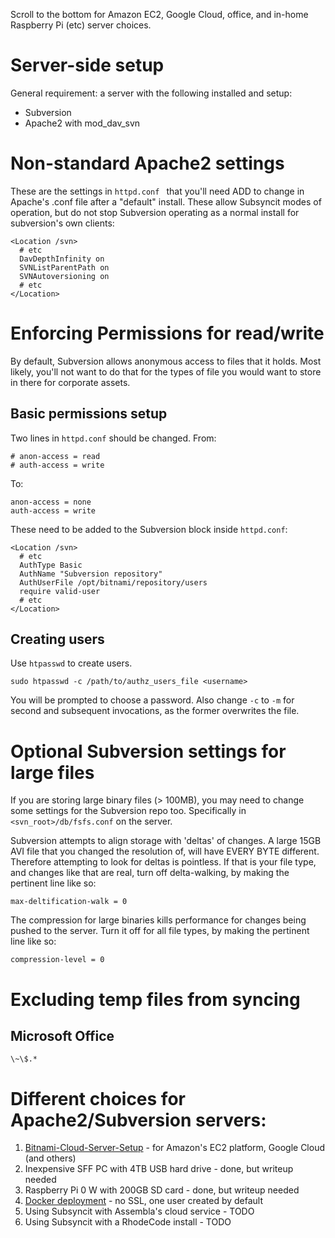 Scroll to the bottom for Amazon EC2, Google Cloud, office, and in-home Raspberry Pi (etc) server choices.

# Server-side setup

General requirement: a server with the following installed and setup:

* Subversion
* Apache2 with mod_dav_svn

# Non-standard Apache2 settings

These are the settings in `httpd.conf ` that you'll need ADD to change in Apache's .conf file after a "default" install.
These allow Subsyncit modes of operation, but do not stop Subversion operating as a normal install for subversion's own clients:

```
<Location /svn>
  # etc
  DavDepthInfinity on
  SVNListParentPath on
  SVNAutoversioning on
  # etc
</Location>
```

# Enforcing Permissions for read/write

By default, Subversion allows anonymous access to files that it holds. Most likely,
you'll not want to do that for the types of file you would want to store in there for corporate assets.

## Basic permissions setup

Two lines in `httpd.conf` should be changed. From:

```
# anon-access = read
# auth-access = write
```

To:

```
anon-access = none
auth-access = write
```

These need to be added to the Subversion block inside `httpd.conf`:

```
<Location /svn>
  # etc
  AuthType Basic
  AuthName "Subversion repository"
  AuthUserFile /opt/bitnami/repository/users
  require valid-user
  # etc
</Location>
```

## Creating users

Use `htpasswd` to create users.

```
sudo htpasswd -c /path/to/authz_users_file <username>
```

You will be prompted to choose a password. Also change `-c` to `-m` for second and subsequent invocations,
as the former overwrites the file.

# Optional Subversion settings for large files

If you are storing large binary files (> 100MB), you may need to change some settings for the Subversion repo too.
Specifically in `<svn_root>/db/fsfs.conf` on the server.

Subversion attempts to align storage with 'deltas' of changes. A large 15GB AVI
file that you changed the resolution of, will have EVERY BYTE different. Therefore
attempting to look for deltas is pointless. If that is your file type, and
changes like that are real, turn off delta-walking, by making the pertinent line like so:


```
max-deltification-walk = 0
```

The compression for large binaries kills performance for changes being pushed
to the server. Turn it off for all file types, by making the pertinent line like so:

```
compression-level = 0
```

# Excluding temp files from syncing

## Microsoft Office

```
\~\$.*
```

# Different choices for Apache2/Subversion servers:

1. [Bitnami-Cloud-Server-Setup](/paul-hammant/subsyncit/wiki/Bitnami-Cloud-Server-Setup) - for Amazon's EC2 platform, Google Cloud (and others)
2. Inexpensive SFF PC with 4TB USB hard drive - done, but writeup needed
3. Raspberry Pi 0 W with 200GB SD card -  done, but writeup needed
4. [Docker deployment](/paul-hammant/subsyncit/wiki/Dockerized-Server) - no SSL, one user created by default
4. Using Subsyncit with Assembla's cloud service - TODO
5. Using Subsyncit with a RhodeCode install - TODO